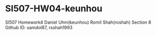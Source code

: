 # SI507-HW04-keunhou
SI507 Homework4
Daniel Uhm(keunhou) Romil Shah(roshah)
Section 8 
Github ID: samdol87, rsshah1993

